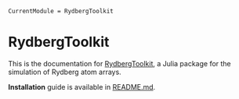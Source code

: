 ```@meta
CurrentModule = RydbergToolkit
```

# RydbergToolkit

This is the documentation for [RydbergToolkit](https://github.com/CodingThrust/RydbergToolkit.jl),
a Julia package for the simulation of Rydberg atom arrays.

**Installation** guide is available in [README.md](https://github.com/CodingThrust/RydbergToolkit.jl).
